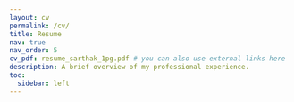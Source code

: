 ```yaml
---
layout: cv
permalink: /cv/
title: Resume
nav: true
nav_order: 5
cv_pdf: resume_sarthak_1pg.pdf # you can also use external links here
description: A brief overview of my professional experience.
toc:
  sidebar: left
---
```

